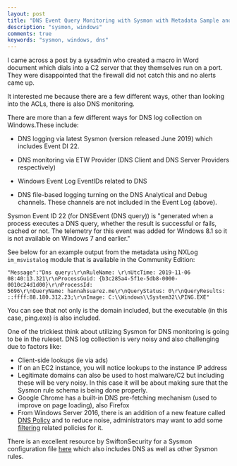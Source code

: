 ```yaml
---
layout: post
title: "DNS Event Query Monitoring with Sysmon with Metadata Sample and link to Example Rules"
description: "sysmon, windows"
comments: true
keywords: "sysmon, windows, dns"
---
```


I came across a post by a sysadmin who created a macro in Word document which dials into a C2 server that they themselves run on a port. They were disappointed that the firewall did not catch this and no alerts came up.

It interested me because there are a few different ways, other than looking into the ACLs, there is also DNS monitoring.

There are more than a few different ways for DNS log collection on Windows.These include:

* DNS logging via latest Sysmon (version released June 2019) which includes Event DI 22.

* DNS monitoring via ETW Provider (DNS Client and DNS Server Providers respectively)

* Windows Event Log EventIDs related to DNS

* DNS file-based logging turning on the DNS Analytical and Debug channels. These channels are not included in the Event Log (above).

Sysmon Event ID 22 (for DNSEvent (DNS query)) is "generated when a process executes a DNS query, whether the result is successful or fails, cached or not. The telemetry for this event was added for Windows 8.1 so it is not available on Windows 7 and earlier."

See below for an example output from the metadata using NXLog `im_msvistalog` module that is available in the Community Edition:

```
"Message":"Dns query:\r\nRuleName: \r\nUtcTime: 2019-11-06
08:40:13.321\r\nProcessGuid: {b3c285a4-5f1e-5db8-0000-0010c24d1d00}\r\nProcessId:
5696\r\nQueryName: hannahsuarez.me\r\nQueryStatus: 0\r\nQueryResults:
::ffff:88.180.312.23;\r\nImage: C:\\Windows\\System32\\PING.EXE"
```
You can see that not only is the domain included, but the executable (in this case, ping.exe) is also included.

One of the trickiest think about utilizing Sysmon for DNS monitoring is going to be in the ruleset. DNS log collection is very noisy and also challenging due to factors like:

* Client-side lookups (ie via ads)
* If on an EC2 instance, you will notice lookups to the instance IP address
* Legitimate domains can also be used to host malware/C2 but including these will be very noisy. In this case it will be about making sure that the Sysmon rule schema is being done properly.
* Google Chrome has a built-in DNS pre-fetching mechanism (used to improve on page loading), also Firefox
* From Windows Server 2016, there is an addition of a new feature called [DNS Policy](https://docs.microsoft.com/en-us/windows-server/networking/dns/deploy/dns-policy-scenario-guide) and to reduce noise, administrators may want to add some [filtering](https://docs.microsoft.com/en-us/windows-server/networking/dns/deploy/apply-filters-on-dns-queries) related policies for it.

There is an excellent resource by SwiftonSecurity for a Sysmon configuration file [here](https://github.com/SwiftOnSecurity/sysmon-config/) which also includes DNS as well as other Sysmon rules.

